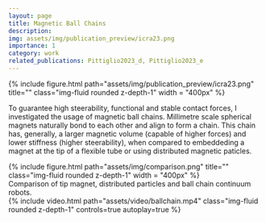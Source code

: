```yaml
---
layout: page
title: Magnetic Ball Chains
description:
img: assets/img/publication_preview/icra23.png
importance: 1
category: work
related_publications: Pittiglio2023_d, Pittiglio2023_e
---
```


<div class="row">
    <div class="col-sm mt-3 mt-md-0">
        {% include figure.html path="assets/img/publication_preview/icra23.png" title="" class="img-fluid rounded z-depth-1" width = "400px" %}
    </div>
</div>

To guarantee high steerability, functional and stable contact forces, I investigated the usage of magnetic ball chains. Millimetre scale spherical magnets naturally bond to each other and align to form a chain. 
This chain has, generally, a larger magnetic volume (capable of higher forces) and lower stiffness (higher steerability), when compared to embeddeding a magnet at the tip of a flexible tube or using distributed magnetic paticles.

<div class="row">
    <div class="col-sm mt-3 mt-md-0">
        {% include figure.html path="assets/img/comparison.png" title="" class="img-fluid rounded z-depth-1" width = "400px" %}
    </div>
</div>
<div class="caption">
    Comparison of tip magnet, distributed particles and ball chain continuum robots.
</div>


<div class="row mt-3">
    <div class="col-sm mt-3 mt-md-0">
        {% include video.html path="assets/video/ballchain.mp4" class="img-fluid rounded z-depth-1" controls=true autoplay=true %}
    </div>
</div>


